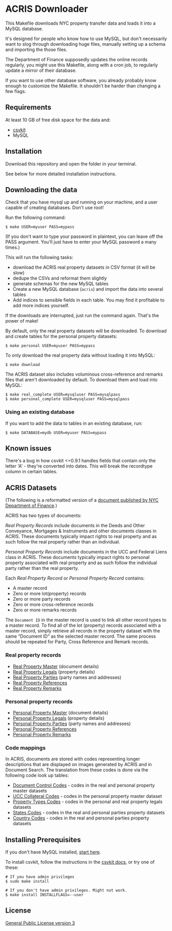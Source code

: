 ACRIS Downloader
================

This Makefile downloads NYC property transfer data and loads it into a MySQL database.

It's designed for people who know how to use MySQL, but don't necessarily want to slog through downloading huge files, manually setting up a schema and importing the those files.

The Department of Finance supposedly updates the online records regularly, you might use this Makefile, along with a cron job, to regularly update a mirror of their database.

If you want to use other database software, you already probably know enough to customize the Makefile. It shouldn't be harder than changing a few flags.

## Requirements

At least 10 GB of free disk space for the data and:

* [csvkit](http://csvkit.readthedocs.org)
* MySQL

## Installation

Download this repository and open the folder in your terminal.

See below for more detailed installation instructions.

## Downloading the data

Check that you have mysql up and running on your machine, and a user capable of creating databases. Don't use root!

Run the following command:
````
$ make USER=myuser PASS=mypass
````

(If you don't want to type your password in plaintext, you can leave off the PASS argument. You'll just have to enter your MySQL password a many times.)

This will run the following tasks:
* download the ACRIS real property datasets in CSV format (it will be slow)
* dedupe the CSVs and reformat them slightly
* generate schemas for the new MySQL tables
* Create a new MySQL database (`acris`) and import the data into several tables
* Add indices to sensible fields in each table. You may find it profitable to add more indices yourself.

If the downloads are interrupted, just run the command again. That's the power of make!

By default, only the real property datasets will be downloaded. To download and create tables for the personal property datasets:
```
$ make personal USER=myuser PASS=mypass
```

To only download the real property data without loading it into MySQL:
````
$ make download
````

The ACRIS dataset also includes voluminous cross-reference and remarks files that aren't downloaded by default. To download them and load into MySQL:
````
$ make real_complete USER=mysqluser PASS=mysqlpass
$ make personal_complete USER=mysqluser PASS=mysqlpass
````

### Using an existing database

If you want to add the data to tables in an existing database, run:
````
$ make DATABASE=mydb USER=myuser PASS=mypass
````

## Known issues

There's a bug in how csvkit <=0.9.1 handles fields that contain only the letter 'A' - they're converted into dates. This will break the recordtype column in certain tables.

## ACRIS Datasets

(The following is a reformatted version of a [document published by NYC Department of Finance](https://data.cityofnewyork.us/api/assets/D7E1317A-C45E-4617-A593-668E07DA5234?download=true).)

ACRIS has two types of documents:

_Real Property Records_ include documents in the Deeds and Other Conveyance, Mortgages & Instruments and other documents classes in ACRIS. These documents typically impact rights to real property and as such follow the real property rather than an individual.

_Personal Property Records_ include documents in the UCC and Federal Liens class in ACRIS. These documents typically impact rights to personal property associated with real property and as such follow the individual party rather than the real property.

Each _Real Property Record_ or _Personal Property Record_ contains:

-   A master record
-   Zero or more lot(property) records
-   Zero or more party records
-   Zero or more cross-reference records
-   Zero or more remarks records

The `Document ID` in the master record is used to link all other record types to a master record. To find all of the lot (property) records associated with a master record, simply retrieve all records in the
property dataset with the same “Document ID” as the selected master record. The same process should be repeated for Party, Cross Reference and Remark records.

### Real property records

- [Real Property Master](http://data.cityofnewyork.us/City-Government/ACRIS-Real-Property-Master/bnx9-e6tj) (document details)
- [Real Property Legals](http://data.cityofnewyork.us/City-Government/ACRIS-Real-Property-Legals/8h5j-fqxa) (property details)
- [Real Property Parties](http://data.cityofnewyork.us/City-Government/ACRIS-Real-Property-Parties/636b-3b5g)  (party names and addresses)
- [Real Property References](http://data.cityofnewyork.us/City-Government/ACRIS-Real-Property-References/pwkr-dpni)
- [Real Property Remarks](http://data.cityofnewyork.us/City-Government/ACRIS-Real-Property-Remarks/9p4w-7npp)

### Personal property records

- [Personal Property Master](http://data.cityofnewyork.us/City-Government/ACRIS-Personal-Property-Master/sv7x-dduq) (document details)
- [Personal Property Legals](http://data.cityofnewyork.us/City-Government/ACRIS-Personal-Property-Legals/uqqa-hym2) (property details)
- [Personal Property Parties](http://data.cityofnewyork.us/City-Government/ACRIS-Personal-Property-Parties/nbbg-wtuz) (party names and addresses)
- [Personal Property References](http://data.cityofnewyork.us/City-Government/ACRIS-Personal-Property-References/6y3e-jcrc)
- [Personal Property Remarks](http://data.cityofnewyork.us/City-Government/ACRIS-Personal-Property-Remarks/fuzi-5ks9)

### Code mappings

In ACRIS, documents are stored with codes representing longer descriptions that are displayed on images generated by ACRIS and in Document Search. The translation from these codes is done via the following code look up tables:

- [Document Control Codes](http://data.cityofnewyork.us/City-Government/ACRIS-Document-Control-Codes/7isb-wh4c) - codes in the real and personal property master datasets
- [UCC Collateral Codes](http://data.cityofnewyork.us/City-Government/ACRIS-Country-Codes/j2iz-mwzu) - codes in the personal property master dataset
- [Property Types Codes](http://data.cityofnewyork.us/City-Government/ACRIS-Property-Types-Codes/94g4-w6xz) - codes in the personal and real property legals datasets
- [States Codes](http://data.cityofnewyork.us/City-Government/ACRIS-States-Codes/5c9e-33xj) - codes in the real and personal parties property datasets
- [Country Codes](http://data.cityofnewyork.us/City-Government/ACRIS-UCC-Collateral-Codes/q9kp-jvxv) - codes in the real and personal parties property datasets

## Installing Prerequisites

If you don't have MySQL installed, [start here](https://dev.mysql.com/doc/refman/5.5/en/osx-installation.html).

To install csvkit, follow the instructions in the [csvkit docs](http://csvkit.readthedocs.org), or try one of these:

```
# If you have admin privileges
$ sudo make install

# If you don't have admin privileges. Might not work.
$ make install INSTALLFLAGS=--user
```

## License

[General Public License version 3](https://www.gnu.org/licenses/gpl.html)
